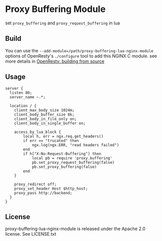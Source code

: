 
# Proxy Buffering Module

set `proxy_buffering` and `proxy_request_buffering` in lua

## Build

You can use the `--add-module=/path/proxy-buffering-lua-nginx-module` options of OpenResty's `./configure` tool to add this NGINX C module. see more details in [OpenResty: building from source](https://openresty.org/en/installation.html#building-from-source)

## Usage

```nginx
server {
  listen 80;
  server_name ~.*;

  location / {
    client_max_body_size 1024m;
    client_body_buffer_size 8k;
    client_body_in_file_only on;
    client_body_in_single_buffer on;

    access_by_lua_block {
        local h, err = ngx.req.get_headers()
        if err == "trucated" then
            ngx.log(ngx.ERR, "read headers failed")
        end
        if h["X-No-Request-Buffering"] then
            local pb = require 'proxy.buffering'
            pb.set_proxy_request_buffering(false)
            pb.set_proxy_buffering(false)
        end
    }

    proxy_redirect off;
    proxy_set_header Host $http_host;
    proxy_pass http://backend;
  }
}
```

## License

proxy-buffering-lua-nginx-module is released under the Apache 2.0 license. See LICENSE.txt
